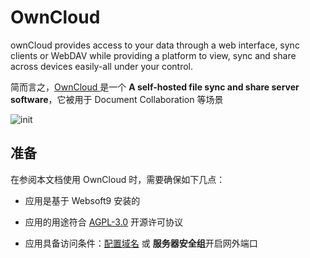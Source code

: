 # OwnCloud 

ownCloud provides access to your data through a web interface, sync clients or WebDAV while providing a platform to view, sync and share across devices easily-all under your control.

简而言之，[OwnCloud ](https://owncloud.com/) 是一个 **A self-hosted file sync and share server software**，它被用于 Document Collaboration  等场景


![init](https://libs.websoft9.com/Websoft9/DocsPicture/zh/owncloud/owncloud-init1-websoft9.png)


## 准备

在参阅本文档使用 OwnCloud  时，需要确保如下几点：

- 应用是基于 Websoft9 安装的

- 应用的用途符合 [AGPL-3.0](https://opensource.org/licenses/AGPL-3.0) 开源许可协议

- 应用具备访问条件：[配置域名](./guide/appsetdomain) 或 **服务器安全组**开启网外端口